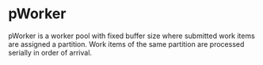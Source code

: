 # pWorker
pWorker is a worker pool with fixed buffer size where submitted work items are assigned a partition.
Work items of the same partition are processed serially in order of arrival.